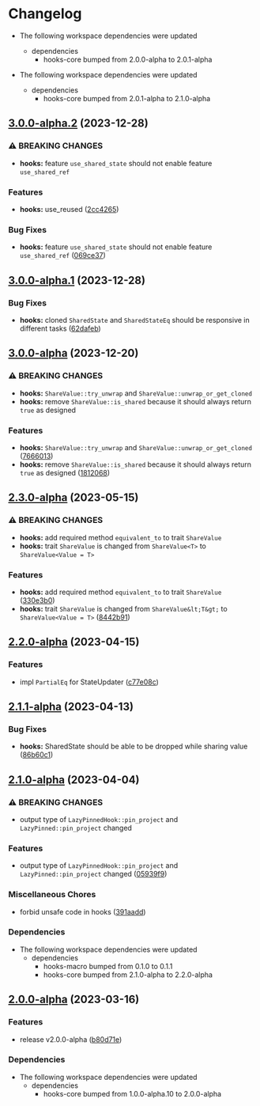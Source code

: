 # Changelog

* The following workspace dependencies were updated
  * dependencies
    * hooks-core bumped from 2.0.0-alpha to 2.0.1-alpha

* The following workspace dependencies were updated
  * dependencies
    * hooks-core bumped from 2.0.1-alpha to 2.1.0-alpha

## [3.0.0-alpha.2](https://github.com/frender-rs/hooks/compare/hooks-v3.0.0-alpha.1...hooks-v3.0.0-alpha.2) (2023-12-28)


### ⚠ BREAKING CHANGES

* **hooks:** feature `use_shared_state` should not enable feature `use_shared_ref`

### Features

* **hooks:** use_reused ([2cc4265](https://github.com/frender-rs/hooks/commit/2cc42657b17f6f238a6a9df4eb165cc340b871b5))


### Bug Fixes

* **hooks:** feature `use_shared_state` should not enable feature `use_shared_ref` ([069ce37](https://github.com/frender-rs/hooks/commit/069ce376ff4835e52357e5c4b35d27f8576062a1))

## [3.0.0-alpha.1](https://github.com/frender-rs/hooks/compare/hooks-v3.0.0-alpha...hooks-v3.0.0-alpha.1) (2023-12-28)


### Bug Fixes

* **hooks:** cloned `SharedState` and `SharedStateEq` should be responsive in different tasks ([62dafeb](https://github.com/frender-rs/hooks/commit/62dafebbca40faf2a3154d8bd4606f114572b67c))

## [3.0.0-alpha](https://github.com/frender-rs/hooks/compare/hooks-v2.3.0-alpha...hooks-v3.0.0-alpha) (2023-12-20)


### ⚠ BREAKING CHANGES

* **hooks:** `ShareValue::try_unwrap` and `ShareValue::unwrap_or_get_cloned`
* **hooks:** remove `ShareValue::is_shared` because it should always return `true` as designed

### Features

* **hooks:** `ShareValue::try_unwrap` and `ShareValue::unwrap_or_get_cloned` ([7666013](https://github.com/frender-rs/hooks/commit/7666013f85875f8b6ccc315d78a915983029dcfb))
* **hooks:** remove `ShareValue::is_shared` because it should always return `true` as designed ([1812068](https://github.com/frender-rs/hooks/commit/1812068aa529f0667a81523a747444395840e6a3))

## [2.3.0-alpha](https://github.com/frender-rs/hooks/compare/hooks-v2.2.0-alpha...hooks-v2.3.0-alpha) (2023-05-15)


### ⚠ BREAKING CHANGES

* **hooks:** add required method `equivalent_to` to trait `ShareValue`
* **hooks:** trait `ShareValue` is changed from `ShareValue<T>` to `ShareValue<Value = T>`

### Features

* **hooks:** add required method `equivalent_to` to trait `ShareValue` ([330e3b0](https://github.com/frender-rs/hooks/commit/330e3b04e0e6bcbdf28e2075b69d924d5bc2bf4f))
* **hooks:** trait `ShareValue` is changed from `ShareValue&lt;T&gt;` to `ShareValue<Value = T>` ([8442b91](https://github.com/frender-rs/hooks/commit/8442b919193924c329eb9ed1fd84c71e6fe814e9))

## [2.2.0-alpha](https://github.com/frender-rs/hooks/compare/hooks-v2.1.1-alpha...hooks-v2.2.0-alpha) (2023-04-15)


### Features

* impl `PartialEq` for StateUpdater ([c77e08c](https://github.com/frender-rs/hooks/commit/c77e08c3dc58ec6d91ac6b995f86530b72943dc1))

## [2.1.1-alpha](https://github.com/frender-rs/hooks/compare/hooks-v2.1.0-alpha...hooks-v2.1.1-alpha) (2023-04-13)


### Bug Fixes

* **hooks:** SharedState should be able to be dropped while sharing value ([86b60c1](https://github.com/frender-rs/hooks/commit/86b60c1ac7eba823b409a4a77b8c72f5bd3017cb))

## [2.1.0-alpha](https://github.com/frender-rs/hooks/compare/hooks-v2.0.2-alpha...hooks-v2.1.0-alpha) (2023-04-04)


### ⚠ BREAKING CHANGES

* output type of `LazyPinnedHook::pin_project` and `LazyPinned::pin_project` changed

### Features

* output type of `LazyPinnedHook::pin_project` and `LazyPinned::pin_project` changed ([05939f9](https://github.com/frender-rs/hooks/commit/05939f9206eac2e7fc020c1851be041b8572336d))


### Miscellaneous Chores

* forbid unsafe code in hooks ([391aadd](https://github.com/frender-rs/hooks/commit/391aadd1dfcb10854179855147d26e58202c736c))


### Dependencies

* The following workspace dependencies were updated
  * dependencies
    * hooks-macro bumped from 0.1.0 to 0.1.1
    * hooks-core bumped from 2.1.0-alpha to 2.2.0-alpha

## [2.0.0-alpha](https://github.com/frender-rs/hooks/compare/hooks-v1.0.1-alpha.21...hooks-v2.0.0-alpha) (2023-03-16)


### Features

* release v2.0.0-alpha ([b80d71e](https://github.com/frender-rs/hooks/commit/b80d71e8dd8aa80557a139b27094888b376f02a8))


### Dependencies

* The following workspace dependencies were updated
  * dependencies
    * hooks-core bumped from 1.0.0-alpha.10 to 2.0.0-alpha
